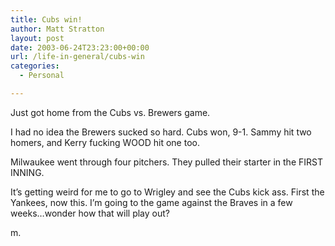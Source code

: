 ```yaml
---
title: Cubs win!
author: Matt Stratton
layout: post
date: 2003-06-24T23:23:00+00:00
url: /life-in-general/cubs-win
categories:
  - Personal

---
```

Just got home from the Cubs vs. Brewers game.

I had no idea the Brewers sucked so hard. Cubs won, 9-1. Sammy hit two homers, and Kerry fucking WOOD hit one too.

Milwaukee went through four pitchers. They pulled their starter in the FIRST INNING.

It&#8217;s getting weird for me to go to Wrigley and see the Cubs kick ass. First the Yankees, now this. I&#8217;m going to the game against the Braves in a few weeks&#8230;wonder how that will play out?

m.